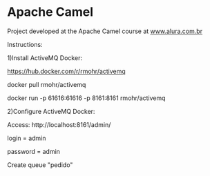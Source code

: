 # Apache Camel

Project developed at the Apache Camel course at www.alura.com.br

Instructions:

1)Install ActiveMQ Docker:

https://hub.docker.com/r/rmohr/activemq

docker pull rmohr/activemq

docker run -p 61616:61616 -p 8161:8161 rmohr/activemq


2)Configure ActiveMQ Docker:

Access: http://localhost:8161/admin/

login = admin

password = admin

Create queue "pedido"
